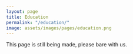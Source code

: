 ```yaml
---
layout: page
title: Education
permalink: "/education/"
image: assets/images/pages/education.png
---
```


This page is still being made, please bare with us.


